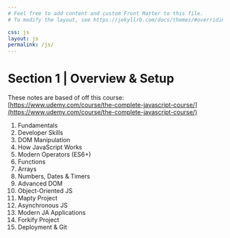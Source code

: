 ```yaml
---
# Feel free to add content and custom Front Matter to this file.
# To modify the layout, see https://jekyllrb.com/docs/themes/#overriding-theme-defaults

css: js
layout: js
permalink: /js/
---
```

# Section 1 | Overview & Setup

These notes are based of off this course: [https://www.udemy.com/course/the-complete-javascript-course/](https://www.udemy.com/course/the-complete-javascript-course/)

1. Fundamentals
2. Developer Skills
3. DOM Manipulation
4. How JavaScript Works
5. Modern Operators (ES6+)
6. Functions
7. Arrays
8. Numbers, Dates & Timers
9. Advanced DOM
10. Object-Oriented JS
11. Mapty Project
12. Asynchronous JS
13. Modern JA Applications
14. Forkify Project
15. Deployment & Git

